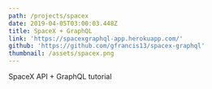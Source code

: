 ```yaml
---
path: /projects/spacex
date: 2019-04-05T03:00:03.448Z
title: SpaceX + GraphQL
link: 'https://spacexgraphql-app.herokuapp.com/'
github: 'https://github.com/gfrancis13/spacex-graphql'
thumbnail: /assets/spacex.png
---
```

SpaceX API + GraphQL tutorial
